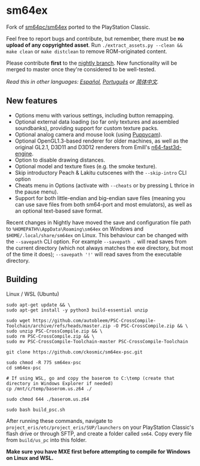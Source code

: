# sm64ex
Fork of [sm64pc/sm64ex](https://github.com/sm64pc/sm64ex) ported to the PlayStation Classic. 

Feel free to report bugs and contribute, but remember, there must be **no upload of any copyrighted asset**. 
Run `./extract_assets.py --clean && make clean` or `make distclean` to remove ROM-originated content.

Please contribute **first** to the [nightly branch](https://github.com/sm64pc/sm64ex/tree/nightly/). New functionality will be merged to master once they're considered to be well-tested.

*Read this in other languages: [Español](README_es_ES.md), [Português](README_pt_BR.md) or [简体中文](README_zh_CN.md).*

## New features

 * Options menu with various settings, including button remapping.
 * Optional external data loading (so far only textures and assembled soundbanks), providing support for custom texture packs.
 * Optional analog camera and mouse look (using [Puppycam](https://github.com/FazanaJ/puppycam)).
 * Optional OpenGL1.3-based renderer for older machines, as well as the original GL2.1, D3D11 and D3D12 renderers from Emill's [n64-fast3d-engine](https://github.com/Emill/n64-fast3d-engine/).
 * Option to disable drawing distances.
 * Optional model and texture fixes (e.g. the smoke texture).
 * Skip introductory Peach & Lakitu cutscenes with the `--skip-intro` CLI option
 * Cheats menu in Options (activate with `--cheats` or by pressing L thrice in the pause menu).
 * Support for both little-endian and big-endian save files (meaning you can use save files from both sm64-port and most emulators), as well as an optional text-based save format.

Recent changes in Nightly have moved the save and configuration file path to `%HOMEPATH%\AppData\Roaming\sm64ex` on Windows and `$HOME/.local/share/sm64ex` on Linux. This behaviour can be changed with the `--savepath` CLI option.
For example `--savepath .` will read saves from the current directory (which not always matches the exe directory, but most of the time it does);
   `--savepath '!'` will read saves from the executable directory.

## Building
Linux / WSL (Ubuntu)
```
sudo apt-get update && \
sudo apt-get install -y python3 build-essential unzip

sudo wget https://github.com/autobleem/PSC-CrossCompile-Toolchain/archive/refs/heads/master.zip -O PSC-CrossCompile.zip && \
sudo unzip PSC-CrossCompile.zip && \
sudo rm PSC-CrossCompile.zip && \
sudo mv PSC-CrossCompile-Toolchain-master PSC-CrossCompile-Toolchain

git clone https://github.com/ckosmic/sm64ex-psc.git

sudo chmod -R 775 sm64ex-psc
cd sm64ex-psc

# If using WSL, go and copy the baserom to C:\temp (create that directory in Windows Explorer if needed)
cp /mnt/c/temp/baserom.us.z64 ./

sudo chmod 644 ./baserom.us.z64

sudo bash build_psc.sh
```

After running these commands, navigate to `project_eris/etc/project_eris/SUP/launchers` on your PlayStation Classic's flash drive or through SFTP, and create a folder called `sm64`.  Copy every file from `build/us_pc` into this folder.

**Make sure you have MXE first before attempting to compile for Windows on Linux and WSL.**
